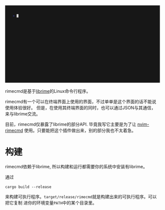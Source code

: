![Recording](vhs.gif)

rimecmd是基于[librime](https://github.com/rime/librime)的Linux命令行程序。

rimecmd有一个可以在终端界面上使用的界面，不过单单是这个界面的话不能说使用体验很好。
但是，在使用其终端界面的同时，也可以通过JSON与其通信，来与librime交流。

目前，rimecmd仅暴露了librime的部分API. 毕竟我写它主要是为了让
[nvim-rimecmd](https://github.com/suguruwataru/nvim-rimecmd)
使用。只要能把这个插件做出来，别的部分我也不太着急。

# 构建

rimecmd依赖于librime, 所以构建和运行都需要你的系统中安装有librime。

通过
```
cargo build --release
```
来构建可执行程序。`target/release/rimecmd`就是构建出来的可执行程序。可以把它复制
进你的环境变量`PATH`中的某个目录里。
